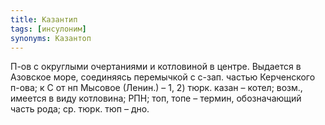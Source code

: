 ```yaml
---
title: Казантип
tags: [инсулоним]
synonyms: Казантоп
---
```


П-ов с округлыми очертаниями и котловиной в центре. Выдается в Азовское море,
соединяясь перемычкой с с-зап. частью Керченского п-ова; к С от нп Мысовое
(Ленин.) – 1, 2) тюрк. казан – котел; возм., имеется в виду котловина; РПН; топ,
топе – термин, обозначающий часть рода; ср. тюрк. тюп – дно.
